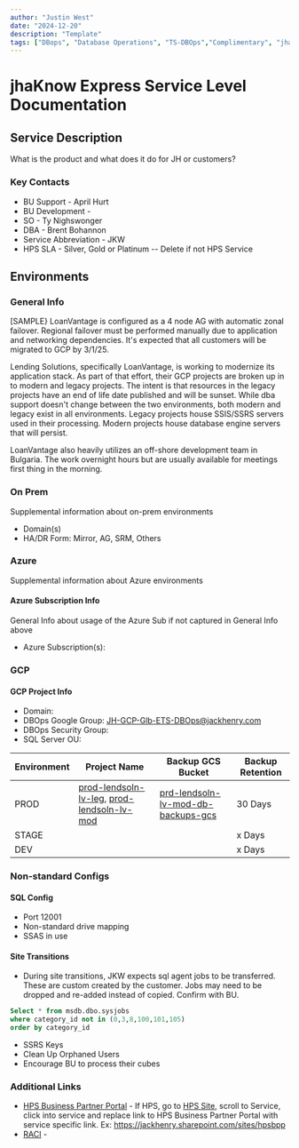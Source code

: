 ```yaml
---
author: "Justin West"
date: "2024-12-20"
description: "Template"
tags: ["DBops", "Database Operations", "TS-DBOps","Complimentary", "jhaKnow Express","jkw"]
---
```


# jhaKnow Express Service Level Documentation

## Service Description
What is the product and what does it do for JH or customers?

### Key Contacts
* BU Support - April Hurt
* BU Development - 
* SO - Ty Nighswonger
* DBA - Brent Bohannon
* Service Abbreviation - JKW
* HPS SLA - Silver, Gold or Platinum -- Delete if not HPS Service

## Environments


### General Info
[SAMPLE} LoanVantage is configured as a 4 node AG with automatic zonal failover.  Regional failover must be performed manually due to application and networking dependencies.  It's expected that all customers will be migrated to GCP by 3/1/25.

Lending Solutions, specifically LoanVantage, is working to modernize its application stack.  As part of that effort, their GCP projects are broken up in to modern and legacy projects.  The intent is that resources in the legacy projects have an end of life date published and will be sunset.  While dba support doesn't change between the two environments, both modern and legacy exist in all environments.  Legacy projects house SSIS/SSRS servers used in their processing.  Modern projects house database engine servers that will persist.

LoanVantage also heavily utilizes an off-shore development team in Bulgaria.  The work overnight hours but are usually available for meetings first thing in the morning.

### On Prem
Supplemental information about on-prem environments

* Domain(s)
* HA/DR Form:  Mirror, AG, SRM, Others

### Azure
Supplemental information about Azure environments

#### Azure Subscription Info
General Info about usage of the Azure Sub if not captured in General Info above

- Azure Subscription(s):


### GCP

#### GCP Project Info
- Domain: 
- DBOps Google Group: JH-GCP-Glb-ETS-DBOps@jackhenry.com
- DBOps Security Group: 
- SQL Server OU: 

| Environment | Project Name | Backup GCS Bucket | Backup Retention |
| ----------- | -------------------- | ------------- | ------------ |
| PROD  | [prod-lendsoln-lv-leg](https://console.cloud.google.com/compute/instances?project=prod-lendsoln-lv-leg), [prod-lendsoln-lv-mod](https://console.cloud.google.com/compute/instances?project=prod-lendsoln-lv-mod) | [prd-lendsoln-lv-mod-db-backups-gcs](https://console.cloud.google.com/storage/browser/prd-lendsoln-lv-mod-db-backups-gcs;tab=objects?forceOnBucketsSortingFiltering=true&project=prod-lendsoln-lv-mod) | 30 Days |
| STAGE |  |  | x Days |
| DEV |  |  | x Days |

### Non-standard Configs

#### SQL Config
* Port 12001
* Non-standard drive mapping
* SSAS in use



#### Site Transitions
* During site transitions, JKW expects sql agent jobs to be transferred.  These are custom created by the customer.  Jobs may need to be dropped and re-added instead of copied.  Confirm with BU.

``` sql
Select * from msdb.dbo.sysjobs 
where category_id not in (0,3,8,100,101,105)
order by category_id
```

* SSRS Keys
* Clean Up Orphaned Users
* Encourage BU to process their cubes



### Additional Links
* [HPS Business Partner Portal](link) - If HPS, go to [HPS Site](https://jackhenry.sharepoint.com/sites/hpsbpp), scroll to Service, click into service and replace link to HPS Business Partner Portal with service specific link.  Ex: https://jackhenry.sharepoint.com/sites/hpsbpp
* [RACI](Link) - 







